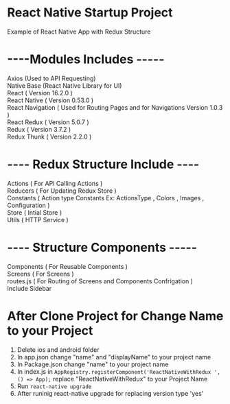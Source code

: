# React Native Startup Project
Example of React Native App with Redux Structure

# ----Modules Includes -----
Axios (Used to API Requesting) <br/>
Native Base (React Native Library for UI) <br/>
React ( Version 16.2.0 ) <br/>
React Native ( Version 0.53.0 ) <br/>
React Navigation ( Used for Routing Pages and for Navigations Version 1.0.3 ) <br/>
React Redux ( Version 5.0.7 ) <br/>
Redux ( Version 3.7.2 ) <br/>
Redux Thunk ( Version 2.2.0 ) <br/>


# ---- Redux Structure Include ----
Actions ( For API Calling Actions ) <br/>
Reducers ( For Updating Redux Store ) <br/>
Constants ( Action type Constants Ex: ActionsType , Colors , Images , Configuration ) <br/>
Store ( Intial Store ) <br/>
Utils ( HTTP Service ) <br/>

# ---- Structure Components -----
Components ( For Reusable Components ) <br/>
Screens ( For Screens ) <br/>
routes.js ( For Routing of Screens and Components Confrigation ) <br/>
Include Sidebar <br/>

# After Clone Project for Change Name to your Project 
1) Delete ios and android folder
2) In app.json change "name" and "displayName" to your project name
3) In Package.json change "name" to your project name 
3) In index.js in `AppRegistry.registerComponent('ReactNativeWithRedux ', () => App);` replace "ReactNativeWithRedux" to your Project Name
4) Run `react-native upgrade`
5) After runinig react-native upgrade for replacing version type 'yes'


